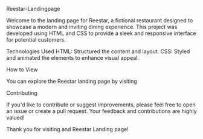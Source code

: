 Reestar-Landingpage

Welcome to the landing page for Reestar, a fictional restaurant designed to showcase a modern and inviting dining experience. This project was developed using HTML and CSS to provide a sleek and responsive interface for potential customers.

Technologies Used
  HTML: Structured the content and layout.
  CSS: Styled and animated the elements to enhance visual appeal.
  
How to View

You can explore the Reestar landing page by visiting 

Contributing

If you'd like to contribute or suggest improvements, please feel free to open an issue or create a pull request. Your feedback and contributions are highly valued!

Thank you for visiting and Reestar Landing page!
